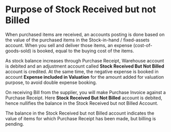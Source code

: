 # Purpose of Stock Received but not Billed

When purchased items are received, an accounts posting is done based on the value of the purchased items in the Stock-in-hand / fixed-assets account. When you sell and deliver those items, an expense (cost-of-goods-sold) is booked, equal to the buying cost of the items. 

As stock balance increases through Purchase Receipt, Warehouse account is debited and an adjustment account called **Stock Received But Not Billed** account is credited. At the same time, the negative expense is booked in account **Expense included in Valuation** for the amount added for valuation purpose, to avoid double expense booking. 

On receiving Bill from the supplier, you will make Purchase Invoice against a Purchase Receipt. Here **Stock Received But Not Billed** account is debited, hence nullifies the balance in the Stock Received but not Billed Account.

The balance in the Stock Received but not Billed account indicates the value of items for which Purchase Receipt has been made, but billing is pending.